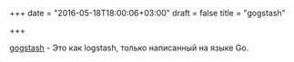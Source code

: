 +++
date = "2016-05-18T18:00:06+03:00"
draft = false
title = "gogstash"

+++

<p><a href="https://github.com/tsaikd/gogstash">gogstash</a>&nbsp;- Это как logstash, только написанный на языке Go.</p>

